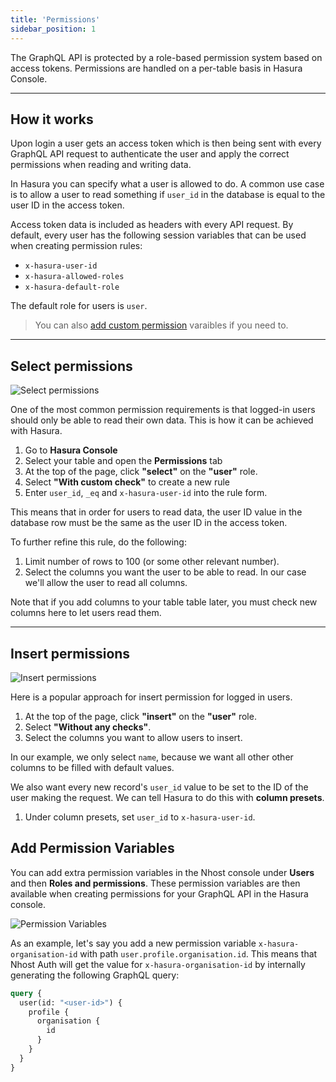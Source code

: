 ```yaml
---
title: 'Permissions'
sidebar_position: 1
---
```


The GraphQL API is protected by a role-based permission system based on access tokens. Permissions are handled on a per-table basis in Hasura Console.

---

## How it works

Upon login a user gets an access token which is then being sent with every GraphQL API request to authenticate the user and apply the correct permissions when reading and writing data.

In Hasura you can specify what a user is allowed to do. A common use case is to allow a user to read something if `user_id` in the database is equal to the user ID in the access token.

Access token data is included as headers with every API request. By default, every user has the following session variables that can be used when creating permission rules:

- `x-hasura-user-id`
- `x-hasura-allowed-roles`
- `x-hasura-default-role`

The default role for users is `user`.

> You can also [add custom permission](#add-permission-variables) varaibles if you need to.

---

## Select permissions

![Select permissions](/img/platform/permission-select.png)

One of the most common permission requirements is that logged-in users should only be able to read their own data. This is how it can be achieved with Hasura.

1. Go to **Hasura Console**
1. Select your table and open the **Permissions** tab
1. At the top of the page, click **"select"** on the **"user"** role.
1. Select **"With custom check"** to create a new rule
1. Enter `user_id`, `_eq` and `x-hasura-user-id` into the rule form.

This means that in order for users to read data, the user ID value in the database row must be the same as the user ID in the access token.

To further refine this rule, do the following:

1. Limit number of rows to 100 (or some other relevant number).
1. Select the columns you want the user to be able to read. In our case we'll allow the user to read all columns.

Note that if you add columns to your table table later, you must check new columns here to let users read them.

---

## Insert permissions

![Insert permissions](/img/platform/permission-insert.png)

Here is a popular approach for insert permission for logged in users.

1. At the top of the page, click **"insert"** on the **"user"** role.
1. Select **"Without any checks"**.
1. Select the columns you want to allow users to insert.

In our example, we only select `name`, because we want all other other columns to be filled with default values.

We also want every new record's `user_id` value to be set to the ID of the user making the request. We can tell Hasura to do this with **column presets**.

1. Under column presets, set `user_id` to `x-hasura-user-id`.

## Add Permission Variables

You can add extra permission variables in the Nhost console under **Users** and then **Roles and permissions**. These permission variables are then available when creating permissions for your GraphQL API in the Hasura console.

![Permission Variables](/img/platform/permission-variables-preview.svg)

As an example, let's say you add a new permission variable `x-hasura-organisation-id` with path `user.profile.organisation.id`. This means that Nhost Auth will get the value for `x-hasura-organisation-id` by internally generating the following GraphQL query:

```graphql
query {
  user(id: "<user-id>") {
    profile {
      organisation {
        id
      }
    }
  }
}
```
